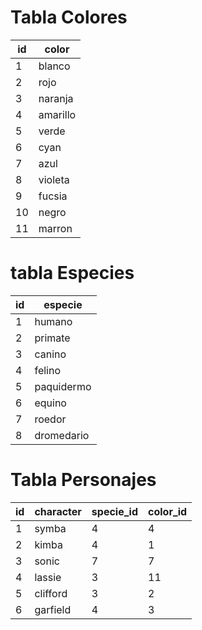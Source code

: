 # Tabla Colores

| id | color |
|-|-|
| 1 | blanco |
| 2 | rojo |
| 3 | naranja  |
| 4 | amarillo |
| 5 | verde |
| 6 | cyan |
| 7 | azul |
| 8 | violeta |
| 9 | fucsia | 
| 10 | negro |
| 11 | marron |

# tabla Especies
| id | especie |
|-|-|
| 1 | humano |
| 2 | primate |
| 3 | canino  |
| 4 | felino |
| 5 | paquidermo |
| 6 | equino |
| 7 | roedor |
| 8 | dromedario |

# Tabla Personajes
| id | character | specie_id | color_id | 
|-|-|-|-|
| 1 | symba | 4 | 4 | 
| 2 | kimba | 4 | 1 |
| 3 | sonic | 7 | 7 |
| 4 | lassie | 3 | 11 |
| 5 | clifford | 3 | 2 |
| 6 | garfield | 4 | 3 |
